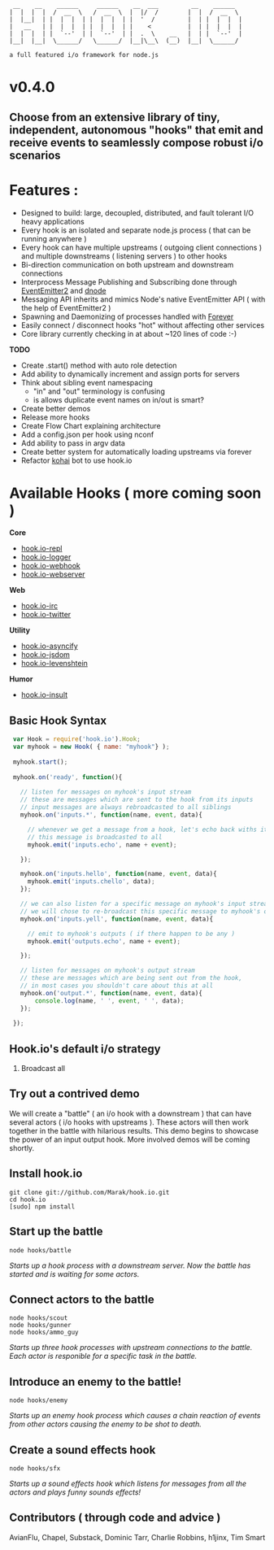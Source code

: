 


     __    __    ______     ______    __  ___         __    ______   
    |  |  |  |  /  __  \   /  __  \  |  |/  /        |  |  /  __  \  
    |  |__|  | |  |  |  | |  |  |  | |  '  /         |  | |  |  |  | 
    |   __   | |  |  |  | |  |  |  | |    <          |  | |  |  |  | 
    |  |  |  | |  `--'  | |  `--'  | |  .  \    __   |  | |  `--'  | 
    |__|  |__|  \______/   \______/  |__|\__\  (__)  |__|  \______/  

    a full featured i/o framework for node.js
    
# v0.4.0

## Choose from an extensive library of tiny, independent, autonomous "hooks" that emit and receive events to seamlessly compose robust i/o scenarios

# Features :

- Designed to build: large, decoupled, distributed, and fault tolerant I/O heavy applications
- Every hook is an isolated and separate node.js process ( that can be running anywhere )
- Every hook can have multiple upstreams ( outgoing client connections ) and multiple downstreams ( listening servers ) to other hooks
- Bi-direction communication on both upstream and downstream connections
- Interprocess Message Publishing and Subscribing done through [EventEmitter2](https://github.com/hij1nx/EventEmitter2) and [dnode](http://github.com/SubStack/dnode)
- Messaging API inherits and mimics Node's native EventEmitter API ( with the help of EventEmitter2 )
- Spawning and Daemonizing of processes handled with [Forever](https://github.com/indexzero/forever)
- Easily connect / disconnect hooks "hot" without affecting other services
- Core library currently checking in at about ~120 lines of code :-)

**TODO**

 - Create .start() method with auto role detection
 - Add ability to dynamically increment and assign ports for servers
 - Think about sibling event namespacing
   - "in" and "out" terminology is confusing
   -  is allows duplicate event names on in/out is smart?
 - Create better demos
 - Release more hooks
 - Create Flow Chart explaining architecture
 - Add a config.json per hook using nconf
 - Add ability to pass in argv data
 - Create better system for automatically loading upstreams via forever
 - Refactor [kohai](http://github.com/nodejitsu/kohai) bot to use hook.io
 
# Available Hooks ( more coming soon )

**Core** 

  - [hook.io-repl](http://github.com/marak/hook.io-repl)
  - [hook.io-logger](http://github.com/marak/hook.io-logger)
  - [hook.io-webhook](http://github.com/marak/hook.io-webhook)
  - [hook.io-webserver](http://github.com/marak/hook.io-webserver)

**Web**
  
  - [hook.io-irc](http://github.com/marak/hook.io-irc)
  - [hook.io-twitter](http://github.com/marak/hook.io-twitter)

**Utility**

  - [hook.io-asyncify](http://github.com/marak/hook.io-asyncify)
  - [hook.io-jsdom](http://github.com/tmpvar/hook.io-jsdom)
  - [hook.io-levenshtein](https://github.com/AvianFlu/hook.io-levenshtein)
  
**Humor**

  - [hook.io-insult](http://github.com/marak/hook.io-insult)


## Basic Hook Syntax

``` js
 var Hook = require('hook.io').Hook;
 var myhook = new Hook( { name: "myhook"} );
 
 myhook.start();
 
 myhook.on('ready', function(){
   
   // listen for messages on myhook's input stream
   // these are messages which are sent to the hook from its inputs
   // input messages are always rebroadcasted to all siblings
   myhook.on('inputs.*', function(name, event, data){

     // whenever we get a message from a hook, let's echo back withs its name and event
     // this message is broadcasted to all 
     myhook.emit('inputs.echo', name + event);

   });

   myhook.on('inputs.hello', function(name, event, data){
     myhook.emit('inputs.chello', data);
   });

   // we can also listen for a specific message on myhook's input stream
   // we will chose to re-broadcast this specific message to myhook's output stream
   myhook.on('inputs.yell', function(name, event, data){

     // emit to myhook's outputs ( if there happen to be any )
     myhook.emit('outputs.echo', name + event);

   });

   // listen for messages on myhook's output stream
   // these are messages which are being sent out from the hook,
   // in most cases you shouldn't care about this at all
   myhook.on('output.*', function(name, event, data){
       console.log(name, ' ', event, ' ', data);
   });
   
 });
```
## Hook.io's default i/o strategy 

1. Broadcast all 
 
 
## Try out a contrived demo 

We will create a "battle" ( an i/o hook with a downstream ) that can have several actors ( i/o hooks with upstreams ). These actors will then work together in the battle with hilarious results. This demo begins to showcase the power of an input output hook. More involved demos will be coming shortly. 

## Install hook.io

    git clone git://github.com/Marak/hook.io.git
    cd hook.io
    [sudo] npm install
    
## Start up the battle

    node hooks/battle
    
*Starts up a hook process with a downstream server. Now the battle has started and is waiting for some actors.*


## Connect actors to the battle

    node hooks/scout
    node hooks/gunner
    node hooks/ammo_guy

*Starts up three hook processes with upstream connections to the battle. Each actor is responible for a specific task in the battle.*

## Introduce an enemy to the battle!

    node hooks/enemy
   
*Starts up an enemy hook process which causes a chain reaction of events from other actors causing the enemy to be shot to death.*


## Create a sound effects hook

    node hooks/sfx
   
*Starts up a sound effects hook which listens for messages from all the actors and plays funny sounds effects!*



    
## Contributors ( through code and advice )

AvianFlu, Chapel, Substack, Dominic Tarr, Charlie Robbins, h1jinx, Tim Smart
